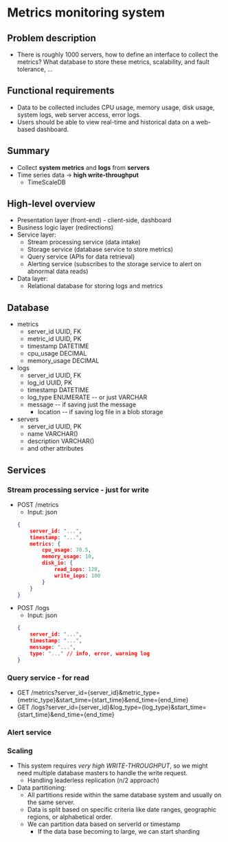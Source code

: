 # Metrics monitoring system

## Problem description
- There is roughly 1000 servers, how to define an interface to collect the metrics? What database to store these metrics, scalability, and fault tolerance, ...

## Functional requirements
- Data to be collected includes CPU usage, memory usage, disk usage, system logs, web server access, error logs.
- Users should be able to view real-time and historical data on a web-based dashboard.

## Summary
- Collect **system metrics** and **logs** from **servers**
- Time series data -> **high write-throughput**
    - TimeScaleDB

## High-level overview
- Presentation layer (front-end) - client-side, dashboard
- Business logic layer (redirections)
- Service layer:
    - Stream processing service (data intake)
    - Storage service (database service to store metrics)
    - Query service (APIs for data retrieval)
    - Alerting service (subscribes to the storage service to alert on abnormal data reads)
- Data layer:
    - Relational database for storing logs and metrics

## Database
- metrics
    - server_id UUID, FK
    - metric_id UUID, PK
    - timestamp DATETIME
    - cpu_usage DECIMAL
    - memory_usage DECIMAL
- logs
    - server_id UUID, FK
    - log_id UUID, PK
    - timestamp DATETIME
    - log_type ENUMERATE -- or just VARCHAR
    - message -- if saving just the message
        - location -- if saving log file in a blob storage
- servers
    - server_id UUID, PK
    - name VARCHAR()
    - description VARCHAR()
    - and other attributes

## Services
### Stream processing service - just for write
- POST /metrics
    - Input: json
    ```json
    {
        server_id: "...",
        timestamp: "...",
        metrics: {
            cpu_usage: 70.5,
            memory_usage: 10,
            disk_io: {
                read_iops: 120,
                write_iops: 100
            }
        }
    }
    ```
- POST /logs
    - Input: json
    ```json
    {
        server_id: "...",
        timestamp: "...",
        message: "...",
        type: "..." // info, error, warning log
    }
    ```

### Query service - for read
- GET /metrics?server_id={server_id}&metric_type={metric_type}&start_time={start_time}&end_time={end_time}
- GET /logs?server_id={server_id}&log_type={log_type}&start_time={start_time}&end_time={end_time}

### Alert service

### Scaling
- This system requires *very high WRITE-THROUGHPUT*, so we might need multiple database masters to handle the write request.
    - Handling leaderless replication (n/2 approach)
- Data partitioning:
    - All partitions reside within the same database system and usually on the same server.
    - Data is split based on specific criteria like date ranges, geographic regions, or alphabetical order.
    - We can partition data based on serverId or timestamp
        - If the data base becoming to large, we can start sharding
